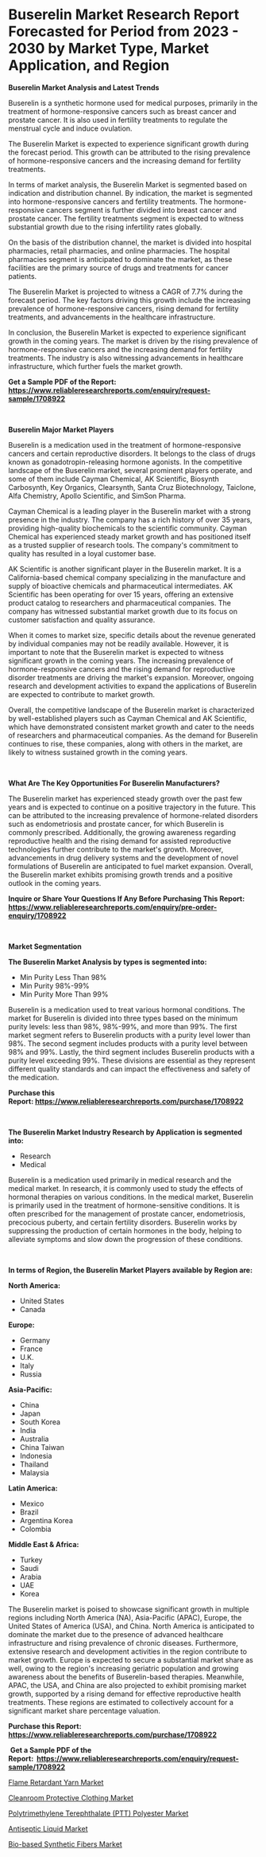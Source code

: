 <p><h1>Buserelin Market Research Report Forecasted for Period from 2023 -  2030 by Market Type, Market Application, and Region</h1></p><p><strong>Buserelin Market Analysis and Latest Trends</strong></p>
<p><p>Buserelin is a synthetic hormone used for medical purposes, primarily in the treatment of hormone-responsive cancers such as breast cancer and prostate cancer. It is also used in fertility treatments to regulate the menstrual cycle and induce ovulation.</p><p>The Buserelin Market is expected to experience significant growth during the forecast period. This growth can be attributed to the rising prevalence of hormone-responsive cancers and the increasing demand for fertility treatments.</p><p>In terms of market analysis, the Buserelin Market is segmented based on indication and distribution channel. By indication, the market is segmented into hormone-responsive cancers and fertility treatments. The hormone-responsive cancers segment is further divided into breast cancer and prostate cancer. The fertility treatments segment is expected to witness substantial growth due to the rising infertility rates globally.</p><p>On the basis of the distribution channel, the market is divided into hospital pharmacies, retail pharmacies, and online pharmacies. The hospital pharmacies segment is anticipated to dominate the market, as these facilities are the primary source of drugs and treatments for cancer patients.</p><p>The Buserelin Market is projected to witness a CAGR of 7.7% during the forecast period. The key factors driving this growth include the increasing prevalence of hormone-responsive cancers, rising demand for fertility treatments, and advancements in the healthcare infrastructure.</p><p>In conclusion, the Buserelin Market is expected to experience significant growth in the coming years. The market is driven by the rising prevalence of hormone-responsive cancers and the increasing demand for fertility treatments. The industry is also witnessing advancements in healthcare infrastructure, which further fuels the market growth.</p></p>
<p><strong>Get a Sample PDF of the Report:&nbsp; <a href="https://www.reliableresearchreports.com/enquiry/request-sample/1708922">https://www.reliableresearchreports.com/enquiry/request-sample/1708922</a></strong></p>
<p>&nbsp;</p>
<p><strong>Buserelin Major Market Players</strong></p>
<p><p>Buserelin is a medication used in the treatment of hormone-responsive cancers and certain reproductive disorders. It belongs to the class of drugs known as gonadotropin-releasing hormone agonists. In the competitive landscape of the Buserelin market, several prominent players operate, and some of them include Cayman Chemical, AK Scientific, Biosynth Carbosynth, Key Organics, Clearsynth, Santa Cruz Biotechnology, Taiclone, Alfa Chemistry, Apollo Scientific, and SimSon Pharma.</p><p>Cayman Chemical is a leading player in the Buserelin market with a strong presence in the industry. The company has a rich history of over 35 years, providing high-quality biochemicals to the scientific community. Cayman Chemical has experienced steady market growth and has positioned itself as a trusted supplier of research tools. The company's commitment to quality has resulted in a loyal customer base.</p><p>AK Scientific is another significant player in the Buserelin market. It is a California-based chemical company specializing in the manufacture and supply of bioactive chemicals and pharmaceutical intermediates. AK Scientific has been operating for over 15 years, offering an extensive product catalog to researchers and pharmaceutical companies. The company has witnessed substantial market growth due to its focus on customer satisfaction and quality assurance.</p><p>When it comes to market size, specific details about the revenue generated by individual companies may not be readily available. However, it is important to note that the Buserelin market is expected to witness significant growth in the coming years. The increasing prevalence of hormone-responsive cancers and the rising demand for reproductive disorder treatments are driving the market's expansion. Moreover, ongoing research and development activities to expand the applications of Buserelin are expected to contribute to market growth.</p><p>Overall, the competitive landscape of the Buserelin market is characterized by well-established players such as Cayman Chemical and AK Scientific, which have demonstrated consistent market growth and cater to the needs of researchers and pharmaceutical companies. As the demand for Buserelin continues to rise, these companies, along with others in the market, are likely to witness sustained growth in the coming years.</p></p>
<p>&nbsp;</p>
<p><strong>What Are The Key Opportunities For Buserelin Manufacturers?</strong></p>
<p><p>The Buserelin market has experienced steady growth over the past few years and is expected to continue on a positive trajectory in the future. This can be attributed to the increasing prevalence of hormone-related disorders such as endometriosis and prostate cancer, for which Buserelin is commonly prescribed. Additionally, the growing awareness regarding reproductive health and the rising demand for assisted reproductive technologies further contribute to the market's growth. Moreover, advancements in drug delivery systems and the development of novel formulations of Buserelin are anticipated to fuel market expansion. Overall, the Buserelin market exhibits promising growth trends and a positive outlook in the coming years.</p></p>
<p><strong>Inquire or Share Your Questions If Any Before Purchasing This Report: <a href="https://www.reliableresearchreports.com/enquiry/pre-order-enquiry/1708922">https://www.reliableresearchreports.com/enquiry/pre-order-enquiry/1708922</a></strong></p>
<p>&nbsp;</p>
<p><strong>Market Segmentation</strong></p>
<p><strong>The Buserelin Market Analysis by types is segmented into:</strong></p>
<p><ul><li>Min Purity Less Than 98%</li><li>Min Purity 98%-99%</li><li>Min Purity More Than 99%</li></ul></p>
<p><p>Buserelin is a medication used to treat various hormonal conditions. The market for Buserelin is divided into three types based on the minimum purity levels: less than 98%, 98%-99%, and more than 99%. The first market segment refers to Buserelin products with a purity level lower than 98%. The second segment includes products with a purity level between 98% and 99%. Lastly, the third segment includes Buserelin products with a purity level exceeding 99%. These divisions are essential as they represent different quality standards and can impact the effectiveness and safety of the medication.</p></p>
<p><strong>Purchase this Report:&nbsp;<a href="https://www.reliableresearchreports.com/purchase/1708922">https://www.reliableresearchreports.com/purchase/1708922</a></strong></p>
<p>&nbsp;</p>
<p><strong>The Buserelin Market Industry Research by Application is segmented into:</strong></p>
<p><ul><li>Research</li><li>Medical</li></ul></p>
<p><p>Buserelin is a medication used primarily in medical research and the medical market. In research, it is commonly used to study the effects of hormonal therapies on various conditions. In the medical market, Buserelin is primarily used in the treatment of hormone-sensitive conditions. It is often prescribed for the management of prostate cancer, endometriosis, precocious puberty, and certain fertility disorders. Buserelin works by suppressing the production of certain hormones in the body, helping to alleviate symptoms and slow down the progression of these conditions.</p></p>
<p>&nbsp;</p>
<p><strong>In terms of Region, the Buserelin Market Players available by Region are:</strong></p>
<p>
    <p> <strong> North America: </strong>
        <ul>
            <li>United States</li>
            <li>Canada</li>
        </ul>
        </p> 
    <p> <strong> Europe: </strong>
        <ul>
            <li>Germany</li>
            <li>France</li>
            <li>U.K.</li>
            <li>Italy</li>
            <li>Russia</li>
        </ul>
        </p> 
    <p> <strong> Asia-Pacific: </strong>
        <ul>
            <li>China</li>
            <li>Japan</li>
            <li>South Korea</li>
            <li>India</li>
            <li>Australia</li>
            <li>China Taiwan</li>
            <li>Indonesia</li>
            <li>Thailand</li>
            <li>Malaysia</li>
        </ul>
        </p> 
    <p> <strong> Latin America: </strong>
        <ul>
            <li>Mexico</li>
            <li>Brazil</li>
            <li>Argentina Korea</li>
            <li>Colombia</li>
        </ul>
        </p> 
    <p> <strong> Middle East & Africa: </strong>
        <ul>
            <li>Turkey</li>
            <li>Saudi</li>
            <li>Arabia</li>
            <li>UAE</li>
            <li>Korea</li>
        </ul>
    </p>
    </p>
<p><p>The Buserelin market is poised to showcase significant growth in multiple regions including North America (NA), Asia-Pacific (APAC), Europe, the United States of America (USA), and China. North America is anticipated to dominate the market due to the presence of advanced healthcare infrastructure and rising prevalence of chronic diseases. Furthermore, extensive research and development activities in the region contribute to market growth. Europe is expected to secure a substantial market share as well, owing to the region's increasing geriatric population and growing awareness about the benefits of Buserelin-based therapies. Meanwhile, APAC, the USA, and China are also projected to exhibit promising market growth, supported by a rising demand for effective reproductive health treatments. These regions are estimated to collectively account for a significant market share percentage valuation.</p></p>
<p><strong>Purchase this Report: <a href="https://www.reliableresearchreports.com/purchase/1708922">https://www.reliableresearchreports.com/purchase/1708922</a></strong></p>
<p>&nbsp;<strong>Get a Sample PDF of the Report:&nbsp;&nbsp;<a href="https://www.reliableresearchreports.com/enquiry/request-sample/1708922">https://www.reliableresearchreports.com/enquiry/request-sample/1708922</a></strong></p>
<p><strong></strong></p>
<p><p><a href="https://medium.com/@rahul.reportprime/flame-retardant-yarn-market-share-evolution-and-market-growth-trends-2023-2030-2cf69e8b1d59">Flame Retardant Yarn Market</a></p><p><a href="https://medium.com/@krishna_35021/cleanroom-protective-clothing-market-insights-into-market-cagr-market-trends-and-growth-bdd7da09677a">Cleanroom Protective Clothing Market</a></p><p><a href="https://medium.com/@prachi.reportprime/analyzing-polytrimethylene-terephthalate-ptt-polyester-market-global-industry-perspective-and-f318498f1009">Polytrimethylene Terephthalate (PTT) Polyester Market</a></p><p><a href="https://medium.com/@vrahul.reportprime/antiseptic-liquid-market-furnishes-information-on-market-share-market-trends-and-market-growth-4deb078ad780">Antiseptic Liquid Market</a></p><p><a href="https://medium.com/@charvi.reportprime/bio-based-synthetic-fibers-market-the-key-to-successful-business-strategy-forecast-till-2030-8e48480e45d6">Bio-based Synthetic Fibers Market</a></p></p>